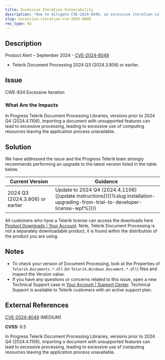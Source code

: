 ```yaml
---
title: Excessive Iteration Vulnerability
description: "How to mitigate CVE-2024-8049, an excessive iteration vulnerability."
slug: excessive-iteration-cve-2024-8049
res_type: kb
---
```


## Description

Product Alert – September 2024 - [CVE-2024-8049](https://www.cve.org/CVERecord?id=CVE-2024-8049)

- Telerik Document Processing 2024 Q3 (2024.3.806) or earlier.

## Issue

CWE-834 Excessive Iteration

### What Are the Impacts

In Progress Telerik Document Processing Libraries, versions prior to 2024 Q4 (2024.4.1106), importing a document with unsupported features can lead to excessive processing, leading to excessive use of computing resources leaving the application process unavailable.

## Solution

We have addressed the issue and the Progress Telerik team strongly recommends performing an upgrade to the latest version listed in the table below.

| Current Version | Guidance |
|-----------------|----------|
| 2024 Q3 (2024.3.806) or earlier | Update to 2024 Q4 (2024.4.1106) ([update instructions](({%slug installation-upgrading-from-trial-to-developer-license-wpf%}))) |

All customers who have a Telerik license can access the downloads here [Product Downloads | Your Account](https://www.telerik.com/account/downloads/product-download). Note, Telerik Document Processing is not a separately downloadable product, it is found within the distribution of the product you are using.

## Notes

- To check your version of Document Processing, look at the Properties of `Telerik.Documents.*.dll` (or `Telerik.Windows.Document.*.dll`) files and inspect the Version value.
- If you have any questions or concerns related to this issue, open a new Technical Support case in [Your Account | Support Center](https://www.telerik.com/account/support-center/contact-us/). Technical Support is available to Telerik customers with an active support plan.

## External References

[CVE-2024-8049](https://www.cve.org/CVERecord?id=CVE-2024-8049) (MEDIUM)

**CVSS:** 6.5

In Progress Telerik Document Processing Libraries, versions prior to 2024 Q4 (2024.4.1106), importing a document with unsupported features can lead to excessive processing, leading to excessive use of computing resources leaving the application process unavailable.